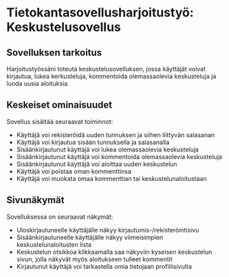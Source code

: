 # Tietokantasovellusharjoitustyö: Keskustelusovellus

## Sovelluksen tarkoitus

Harjoitustyössäni toteuta keskustelusovelluksen, jossa käyttäjät voivat kirjautua, lukea kerkusteluja, kommentoida olemassaolevia keskusteluja ja luoda uusia aloituksia.

## Keskeiset ominaisuudet

Sovellus sisältää seuraavat toiminnot:
* Käyttäjä voi rekisteröidä uuden tunnuksen ja siihen liittyvän salasanan
* Käyttäjä voi kirjautua sisään tunnuksella ja salasanalla
* Sisäänkirjautunut käyttäjä voi lukea olemassaolevia keskusteluja
* Sisäänkirjautunut käyttäjä voi kommentoida olemassaolevia keskusteluja
* Sisäänkirjautunut käyttäjä voi aloittaa uuden keskustelun
* Käyttäjä voi poistaa oman kommenttinsa
* Käyttäjä voi muokata omaa kommenttian tai keskustelunaloitustaan

## Sivunäkymät

Sovelluksessa on seuraavat näkymät:
* Uloskirjautuneelle käyttäjälle näkyy kirjautumis-/rekisteröintisivu
* Sisäänkirjautuneelle käyttäjälle näkyy viimeisimpien keskustelunaloitusten lista
* Keskustelun otsikkoa klikkaamalla saa näkyviin kyseisen keskustelun sivun, jolla näkyvät myös aloitukseen tulleet kommentit
* Kirjautunut käyttäjä voi tarkastella omia tietojaan profiilisivulta